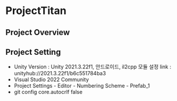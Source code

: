 # ProjectTitan

## Project Overview

## Project Setting
- Unity Version : Unity 2021.3.22f1, 안드로이드, il2cpp 모듈 설정 link : unityhub://2021.3.22f1/b6c551784ba3
- Visual Studio 2022 Community
- Project Settings - Editor - Numbering Scheme - Prefab_1
- git config core.autocrlf false
